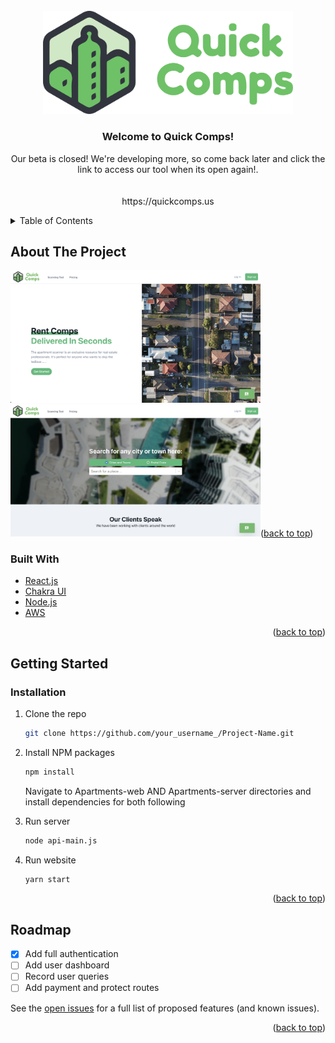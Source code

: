 <div id="top"></div>
<!--
*** Thanks for checking out the Best-README-Template. If you have a suggestion
*** that would make this better, please fork the repo and create a pull request
*** or simply open an issue with the tag "enhancement".
*** Don't forget to give the project a star!
*** Thanks again! Now go create something AMAZING! :D
-->



<!-- PROJECT SHIELDS -->
<!--
*** I'm using markdown "reference style" links for readability.
*** Reference links are enclosed in brackets [ ] instead of parentheses ( ).
*** See the bottom of this document for the declaration of the reference variables
*** for contributors-url, forks-url, etc. This is an optional, concise syntax you may use.
*** https://www.markdownguide.org/basic-syntax/#reference-style-links
-->


<!-- PROJECT LOGO -->
<br />
<div align="center">
  <a href="https://github.com/gcohen1928/Quick-Comps">
    <img src="Apartments-web/src/components/qctext.png" alt="Logo" width = "400" >
  </a>

  <h3 align="center">Welcome to Quick Comps!</h3>

  <p align="center">
    Our beta is closed! We're developing more, so come back later and click the link to access our tool when its open again!.
    <br />
    <br />
    <br />
    https://quickcomps.us
  </p>
</div>



<!-- TABLE OF CONTENTS -->
<details>
  <summary>Table of Contents</summary>
  <ol>
    <li>
      <a href="#about-the-project">About The Project</a>
      <ul>
        <li><a href="#built-with">Built With</a></li>
      </ul>
    </li>
    <li>
      <a href="#getting-started">Getting Started</a>
      <ul>
        <li><a href="#installation">Installation</a></li>
      </ul>
    </li>
  </ol>
</details>



<!-- ABOUT THE PROJECT -->
## About The Project

<p float="center">
<img src="Apartments-web/public/screenshots/sc1.png" alt="Screenshot" width = "400" >
<img src="Apartments-web/public/screenshots/sc2.png" alt="Screenshot" width = "400  >
</p>



<br />
<br />                                                                              

This React app is a tool designed to help real estate professionals automate their tedious rental research process. It saves countless hours of searching through apartments for rent online and allows real estate professionals to thrive.

Here's why:
* It generates comp sets for any given city in the United States within a few seconds.
* We're currently in beta, so it's completely free to use 


<p align="right">(<a href="#top">back to top</a>)</p>



### Built With

* [React.js](https://reactjs.org/)
* [Chakra UI](https://chakra-ui.com/)
* [Node.js](https://nodejs.org/)
* [AWS](https://aws.amazon.com/)                                

<p align="right">(<a href="#top">back to top</a>)</p>


<!-- GETTING STARTED -->
## Getting Started


### Installation



1. Clone the repo
   ```sh
   git clone https://github.com/your_username_/Project-Name.git
   ```
2. Install NPM packages
   ```sh
   npm install
   ```
   
   Navigate to Apartments-web AND Apartments-server directories and install dependencies for both following 
  
3. Run server
   ```sh
   node api-main.js
   ```
4. Run website
   ```sh
   yarn start
   ```


<p align="right">(<a href="#top">back to top</a>)</p>


<!-- ROADMAP -->
## Roadmap

- [x] Add full authentication
- [ ] Add user dashboard
- [ ] Record user queries
- [ ] Add payment and protect routes

See the [open issues](https://github.com/gcohen1928/Quick-Comps/issues) for a full list of proposed features (and known issues).

<p align="right">(<a href="#top">back to top</a>)</p>

